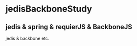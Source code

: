 jedisBackboneStudy
==================
## jedis & spring & requierJS & BackboneJS
jedis &amp; backbone etc.
